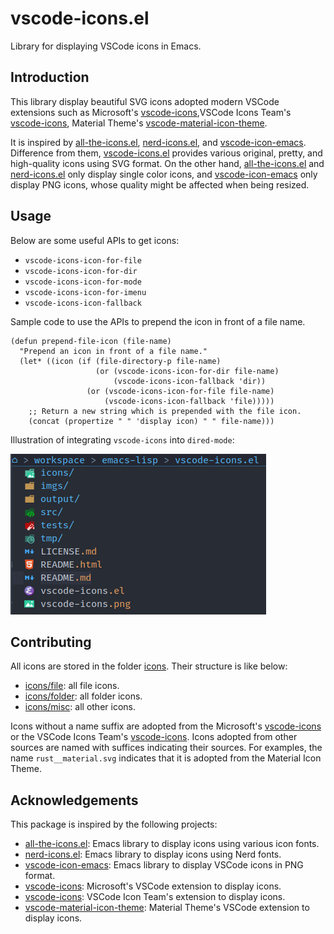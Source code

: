 vscode-icons.el
==================

Library for displaying VSCode icons in Emacs.

## Introduction

This library display beautiful SVG icons adopted modern VSCode extensions such as Microsoft's [vscode-icons](https://github.com/microsoft/vscode-icons),VSCode Icons Team's [vscode-icons](https://github.com/vscode-icons/vscode-icons), Material Theme's [vscode-material-icon-theme](https://github.com/material-extensions/vscode-material-icon-theme).

It is inspired by [all-the-icons.el](https://github.com/domtronn/all-the-icons.el), [nerd-icons.el](https://github.com/rainstormstudio/nerd-icons.el), and [vscode-icon-emacs](https://github.com/jojojames/vscode-icon-emacs). Difference from them, [vscode-icons.el](.) provides various original, pretty, and high-quality icons using SVG format. On the other hand, [all-the-icons.el](https://github.com/domtronn/all-the-icons.el) and [nerd-icons.el](https://github.com/rainstormstudio/nerd-icons.el) only display single color icons, and [vscode-icon-emacs](https://github.com/jojojames/vscode-icon-emacs) only display PNG icons, whose quality might be affected when being resized.

## Usage

Below are some useful APIs to get icons:

- `vscode-icons-icon-for-file`
- `vscode-icons-icon-for-dir`
- `vscode-icons-icon-for-mode`
- `vscode-icons-icon-for-imenu`
- `vscode-icons-icon-fallback`

Sample code to use the APIs to prepend the icon in front of a file name.

```elisp
(defun prepend-file-icon (file-name)
  "Prepend an icon in front of a file name."
  (let* ((icon (if (file-directory-p file-name)
                   (or (vscode-icons-icon-for-dir file-name)
                       (vscode-icons-icon-fallback 'dir))
                 (or (vscode-icons-icon-for-file file-name)
                     (vscode-icons-icon-fallback 'file)))))
    ;; Return a new string which is prepended with the file icon.
    (concat (propertize " " 'display icon) " " file-name)))
```

Illustration of integrating `vscode-icons` into `dired-mode`:

![](./vscode-icons.png)

## Contributing

All icons are stored in the folder [icons](icons). Their structure is like below:

- [icons/file](icons/file): all file icons.
- [icons/folder](icons/folder): all folder icons.
- [icons/misc](icons/misc): all other icons.

Icons without a name suffix are adopted from the Microsoft's [vscode-icons](https://github.com/microsoft/vscode-icons) or the VSCode Icons Team's [vscode-icons](https://github.com/vscode-icons/vscode-icons). Icons adopted from other sources are named with suffices indicating their sources. For examples, the name `rust__material.svg` indicates that it is adopted from the Material Icon Theme.

## Acknowledgements

This package is inspired by the following projects:

- [all-the-icons.el](https://github.com/domtronn/all-the-icons.el): Emacs library to display icons using various icon fonts.
- [nerd-icons.el](https://github.com/rainstormstudio/nerd-icons.el): Emacs library to display icons using Nerd fonts.
- [vscode-icon-emacs](https://github.com/jojojames/vscode-icon-emacs): Emacs library to display VSCode icons in PNG format.
- [vscode-icons](https://github.com/microsoft/vscode-icons): Microsoft's VSCode extension to display icons.
- [vscode-icons](https://github.com/vscode-icons/vscode-icons): VSCode Icon Team's extension to display icons.
- [vscode-material-icon-theme](https://github.com/material-extensions/vscode-material-icon-theme): Material Theme's VSCode extension to display icons.
